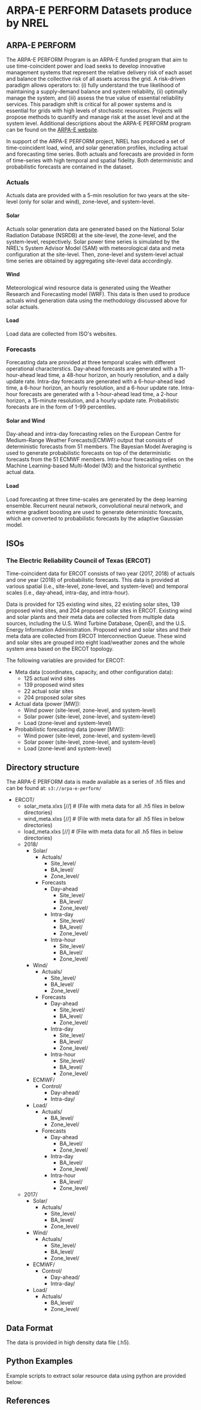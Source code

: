 # ARPA-E PERFORM Datasets produce by NREL

## ARPA-E PERFORM

The ARPA-E PERFORM Program is an ARPA-E funded program that aim to use
time-coincident power and load seeks to develop innovative management systems
that represent the relative delivery risk of each asset and balance the
collective risk of all assets across the grid. A risk-driven paradigm allows
operators to: (i) fully understand the true likelihood of maintaining a
supply-demand balance and system reliability, (ii) optimally manage the system,
and (iii) assess the true value of essential reliability services. This
paradigm shift is critical for all power systems and is essential for grids
with high levels of stochastic resources. Projects will propose methods to
quantify and manage risk at the asset level and at the system level. Additional
descriptions about the ARPA-E PERFORM program can be found on the
[ARPA-E website](https://arpa-e.energy.gov/technologies/programs/perform).

In support of the ARPA-E PERFORM project, NREL has produced a set of
time-coincident load, wind, and solar generation profiles, including actual and
forecasting time series. Both actuals and forecasts are provided in form of
time-series with high temporal and spatial fidelity. Both deterministic and
probabilistic forecasts are contained in the dataset.

### Actuals

Actuals data are provided with a 5-min resolution for two years at the
site-level (only for solar and wind), zone-level, and system-level.

#### Solar

Actuals solar generation data are generated based on the National Solar
Radiation Database (NSRDB) at the site-level, the zone-level, and the
system-level, respectively. Solar power time series is simulated by the NREL's
System Advisor Model (SAM) with meteorological data and meta configuration at
the site-level. Then, zone-level and system-level actual time series are
obtained by aggregating site-level data accordingly.

#### Wind

Meteorological wind resource data is generated using the Weather Research and
Forecasting model (WRF). This data is then used to produce actuals wind
generation data using the methodology discussed above for solar actuals.

#### Load

Load data are collected from ISO's websites.

### Forecasts

Forecasting data are provided at three temporal scales with different
operational characterstics. Day-ahead forecasts are generated with a
11-hour-ahead lead time, a 48-hour horizon, an hourly resolution, and a daily
update rate. Intra-day forecasts are generated with a 6-hour-ahead lead time,
a 6-hour horizon, an hourly resolution, and a 6-hour update rate. Intra-hour
forecasts are generated with a 1-hour-ahead lead time, a 2-hour horizon, a
15-minute resolution, and a hourly update rate. Probabilistic forecasts are in
the form of 1-99 percentiles.

#### Solar and Wind

Day-ahead and intra-day forecasting relies on the European Centre for
Medium-Range Weather Forecasts(ECMWF) output that consists of deterministic
forecasts from 51 members. The Bayesian Model Averaging is used to generate
probabilistic forecasts on top of the deterministic forecasts from the 51 ECMWF
members. Intra-hour forecasting relies on the Machine Learning-based
Multi-Model (M3) and the historical synthetic actual data.

#### Load

Load forecasting at three time-scales are generated by the deep learning
ensemble. Recurrent neural network, convolutional neural network, and extreme
gradient boosting are used to generate deterministic forecasts, which are
converted to probabilistic forecasts by the adaptive Gaussian model.

## ISOs

### The Electric Reliability Council of Texas (ERCOT)

Time-coincident data for ERCOT consists of two year (2017, 2018) of actuals
and one year (2018) of probabilistic forecasts. This data is provided at
various spatial (i.e., site-level, zone-level, and system-level) and temporal
scales (i.e., day-ahead, intra-day, and intra-hour).

Data is provided for 125 existing wind sites, 22 existing solar sites, 139
proposed wind sites, and 204 proposed solar sites in ERCOT. Existing wind and
solar plants and their meta data are collected from multiple data sources,
including the U.S. Wind Turbine Database, OpenEI, and the U.S. Energy
Information Administration. Proposed wind and solar sites and their meta data
are collected from ERCOT Interconnection Queue. These wind and solar sites are
grouped into eight load/weather zones and the whole system area based on the
ERCOT topology.

The following variables are provided for ERCOT:
- Meta data (coordinates, capacity, and other configuration data):
    - 125 actual wind sites
    - 139 proposed wind sites
    - 22 actual solar sites
    - 204 proposed solar sites
- Actual data (power [MW]):
    - Wind power (site-level, zone-level, and system-level)
    - Solar power (site-level, zone-level, and system-level)
    - Load (zone-level and system-level)
- Probabilistic forecasting data (power [MW]):
    - Wind power (site-level, zone-level, and system-level)
    - Solar power (site-level, zone-level, and system-level)
    - Load (zone-level and system-level)

## Directory structure

The ARPA-E PERFORM data is made available as a series of .h5 files and can be
found at:
`s3://arpa-e-perform/`
- ERCOT/
  - solar_meta.xlxs [//] # (File with meta data for all .h5 files in below directories)
  - wind_meta.xlxs [//] # (File with meta data for all .h5 files in below directories)
  - load_meta.xlxs [//] # (File with meta data for all .h5 files in below directories)
  - 2018/
    - Solar/
      - Actuals/
        - Site_level/
        - BA_level/
        - Zone_level/
      - Forecasts
        - Day-ahead
          - Site_level/
          - BA_level/
          - Zone_level/
        - Intra-day
          - Site_level/
          - BA_level/
          - Zone_level/
        - Intra-hour
          - Site_level/
          - BA_level/
          - Zone_level/
    - Wind/
      - Actuals/
        - Site_level/
        - BA_level/
        - Zone_level/
      - Forecasts
        - Day-ahead
          - Site_level/
          - BA_level/
          - Zone_level/
        - Intra-day
          - Site_level/
          - BA_level/
          - Zone_level/
        - Intra-hour
          - Site_level/
          - BA_level/
          - Zone_level/
    - ECMWF/
      - Control/
        - Day-ahead/
        - Intra-day/
    - Load/
      - Actuals/
        - BA_level/
        - Zone_level/
      - Forecasts
        - Day-ahead
          - BA_level/
          - Zone_level/
        - Intra-day
          - BA_level/
          - Zone_level/
        - Intra-hour
          - BA_level/
          - Zone_level/
  - 2017/
    - Solar/
      - Actuals/
        - Site_level/
        - BA_level/
        - Zone_level/
    - Wind/
      - Actuals/
        - Site_level/
        - BA_level/
        - Zone_level/
    - ECMWF/
      - Control/
        - Day-ahead/
        - Intra-day/
    - Load/
      - Actuals/
        - BA_level/
        - Zone_level/

## Data Format

The data is provided in high density data file (.h5).

## Python Examples

Example scripts to extract solar resource data using python are provided below:

## References
